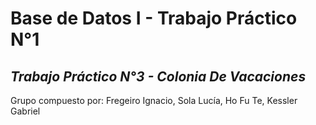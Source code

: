 
# Base de Datos I - Trabajo Práctico N°1
  
*Trabajo Práctico N°3 - Colonia De Vacaciones* 
---
Grupo compuesto por: Fregeiro Ignacio,
                     Sola Lucía,
                     Ho Fu Te,
                     Kessler Gabriel             
